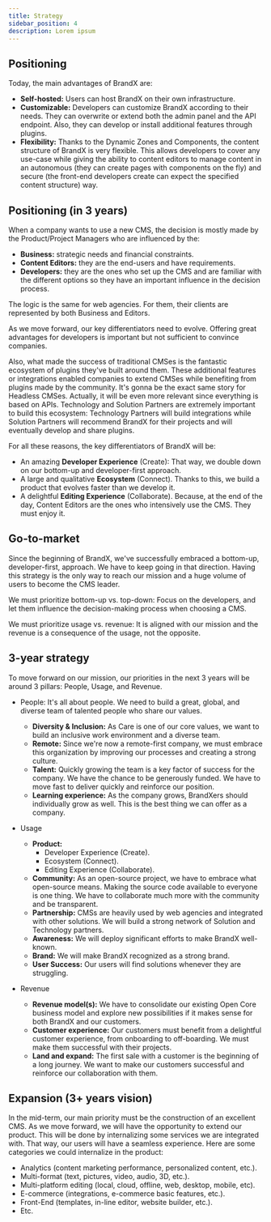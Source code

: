 ```yaml
---
title: Strategy
sidebar_position: 4
description: Lorem ipsum
---
```


## Positioning

Today, the main advantages of BrandX are:

- **Self-hosted:** Users can host BrandX on their own infrastructure.
- **Customizable:** Developers can customize BrandX according to their needs. They can overwrite or extend both the admin panel and the API endpoint. Also, they can develop or install additional features through plugins.
- **Flexibility:** Thanks to the Dynamic Zones and Components, the content structure of BrandX is very flexible. This allows developers to cover any use-case while giving the ability to content editors to manage content in an autonomous (they can create pages with components on the fly) and secure (the front-end developers create can expect the specified content structure) way.

## Positioning (in 3 years)

When a company wants to use a new CMS, the decision is mostly made by the Product/Project Managers who are influenced by the:

- **Business:** strategic needs and financial constraints.
- **Content Editors:** they are the end-users and have requirements.
- **Developers:** they are the ones who set up the CMS and are familiar with the different options so they have an important influence in the decision process.

The logic is the same for web agencies. For them, their clients are represented by both Business and Editors.

As we move forward, our key differentiators need to evolve. Offering great advantages for developers is important but not sufficient to convince companies.

Also, what made the success of traditional CMSes is the fantastic ecosystem of plugins they've built around them. These additional features or integrations enabled companies to extend CMSes while benefiting from plugins made by the community. It's gonna be the exact same story for Headless CMSes. Actually, it will be even more relevant since everything is based on APIs. Technology and Solution Partners are extremely important to build this ecosystem: Technology Partners will build integrations while Solution Partners will recommend BrandX for their projects and will eventually develop and share plugins.

For all these reasons, the key differentiators of BrandX will be:

- An amazing **Developer Experience** (Create): That way, we double down on our bottom-up and developer-first approach.
- A large and qualitative **Ecosystem** (Connect). Thanks to this, we build a product that evolves faster than we develop it.
- A delightful **Editing Experience** (Collaborate). Because, at the end of the day, Content Editors are the ones who intensively use the CMS. They must enjoy it.

## Go-to-market

Since the beginning of BrandX, we've successfully embraced a bottom-up, developer-first, approach. We have to keep going in that direction. Having this strategy is the only way to reach our mission and a huge volume of users to become the CMS leader.

We must prioritize bottom-up vs. top-down: Focus on the developers, and let them influence the decision-making process when choosing a CMS.

We must prioritize usage vs. revenue: It is aligned with our mission and the revenue is a consequence of the usage, not the opposite.

## 3-year strategy

To move forward on our mission, our priorities in the next 3 years will be around 3 pillars: People, Usage, and Revenue.

- People: It's all about people. We need to build a great, global, and diverse team of talented people who share our values.

  - **Diversity & Inclusion:** As Care is one of our core values, we want to build an inclusive work environment and a diverse team.
  - **Remote:** Since we're now a remote-first company, we must embrace this organization by improving our processes and creating a strong culture.
  - **Talent:** Quickly growing the team is a key factor of success for the company. We have the chance to be generously funded. We have to move fast to deliver quickly and reinforce our position.
  - **Learning experience:** As the company grows, BrandXers should individually grow as well. This is the best thing we can offer as a company.

- Usage
  - **Product:**
    - Developer Experience (Create).
    - Ecosystem (Connect).
    - Editing Experience (Collaborate).
  - **Community:** As an open-source project, we have to embrace what open-source means. Making the source code available to everyone is one thing. We have to collaborate much more with the community and be transparent.
  - **Partnership:** CMSs are heavily used by web agencies and integrated with other solutions. We will build a strong network of Solution and Technology partners.
  - **Awareness:** We will deploy significant efforts to make BrandX well-known.
  - **Brand:** We will make BrandX recognized as a strong brand.
  - **User Success:** Our users will find solutions whenever they are struggling.
- Revenue
  - **Revenue model(s):** We have to consolidate our existing Open Core business model and explore new possibilities if it makes sense for both BrandX and our customers.
  - **Customer experience:** Our customers must benefit from a delightful customer experience, from onboarding to off-boarding. We must make them successful with their projects.
  - **Land and expand:** The first sale with a customer is the beginning of a long journey. We want to make our customers successful and reinforce our collaboration with them.

## Expansion (3+ years vision)

In the mid-term, our main priority must be the construction of an excellent CMS. As we move forward, we will have the opportunity to extend our product. This will be done by internalizing some services we are integrated with. That way, our users will have a seamless experience. Here are some categories we could internalize in the product:

- Analytics (content marketing performance, personalized content, etc.).
- Multi-format (text, pictures, video, audio, 3D, etc.).
- Multi-platform editing (local, cloud, offline, web, desktop, mobile, etc).
- E-commerce (integrations, e-commerce basic features, etc.).
- Front-End (templates, in-line editor, website builder, etc.).
- Etc.
